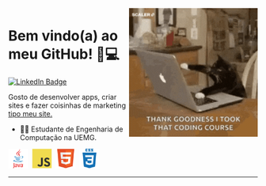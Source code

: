 <img src = "fotinho.gif" width = "260px" align = "right">

# Bem vindo(a) ao meu GitHub! 🗿💻

  <div id="badges">
  <a href = "https://www.linkedin.com/in/willian-alves-lion-69321b200/">
    <img src="https://img.shields.io/badge/LinkedIn-blue?style=for-the-badge&logo=linkedin&logoColor=white" alt="LinkedIn Badge"/>
  </a>
</div>

Gosto de desenvolver apps, criar sites e fazer coisinhas de marketing [tipo meu site.](http://willianlion.epizy.com/)

- 💚💙 Estudante de Engenharia de Computação na UEMG.

<div>
  <img src="https://github.com/devicons/devicon/blob/master/icons/java/java-original-wordmark.svg" title="Java" alt="Java" width="40" height="40"/>&nbsp;
  <img src="https://github.com/devicons/devicon/blob/master/icons/javascript/javascript-original.svg" title="JavaScript" alt="JavaScript" width="40" height="40"/>&nbsp;
  <img src="https://github.com/devicons/devicon/blob/master/icons/html5/html5-original.svg" title="HTML5" alt="HTML" width="40" height="40"/>&nbsp; 
  <img src="https://github.com/devicons/devicon/blob/master/icons/css3/css3-plain-wordmark.svg" title="CSS3" alt="CSS" width="40" height="40"/>&nbsp;
</div>

---
